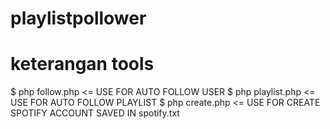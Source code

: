 # playlistpollower
# keterangan tools
$ php follow.php <= USE FOR AUTO FOLLOW USER
$ php playlist.php <= USE FOR AUTO FOLLOW PLAYLIST
$ php create.php <= USE FOR CREATE SPOTIFY ACCOUNT SAVED IN spotify.txt
